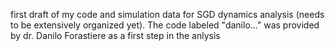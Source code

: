 first draft of my code and simulation data for SGD dynamics analysis (needs to be extensively organized yet). The code labeled "danilo..." was provided by dr. Danilo Forastiere as a first step in the anlysis
